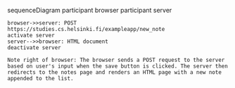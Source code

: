 sequenceDiagram
    participant browser
    participant server

    browser->>server: POST https://studies.cs.helsinki.fi/exampleapp/new_note
    activate server
    server-->>browser: HTML document
    deactivate server

    Note right of browser: The browser sends a POST request to the server based on user's input when the save button is clicked. The server then redirects to the notes page and renders an HTML page with a new note appended to the list.
